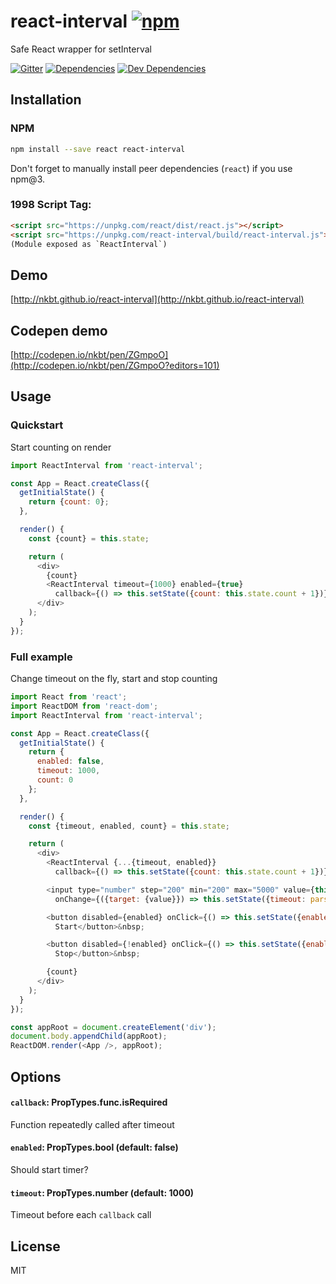 # react-interval [![npm](https://img.shields.io/npm/v/react-interval.svg?style=flat-square)](https://www.npmjs.com/package/react-interval)

Safe React wrapper for setInterval

[![Gitter](https://img.shields.io/gitter/room/nkbt/help.svg?style=flat-square)](https://gitter.im/nkbt/help)
[![Dependencies](https://img.shields.io/david/nkbt/react-interval.svg?style=flat-square)](https://david-dm.org/nkbt/react-interval)
[![Dev Dependencies](https://img.shields.io/david/dev/nkbt/react-interval.svg?style=flat-square)](https://david-dm.org/nkbt/react-interval#info=devDependencies)


## Installation


### NPM

```sh
npm install --save react react-interval
```

Don't forget to manually install peer dependencies (`react`) if you use npm@3.


### 1998 Script Tag:

```html
<script src="https://unpkg.com/react/dist/react.js"></script>
<script src="https://unpkg.com/react-interval/build/react-interval.js"></script>
(Module exposed as `ReactInterval`)
```


## Demo

[http://nkbt.github.io/react-interval](http://nkbt.github.io/react-interval)

## Codepen demo

[http://codepen.io/nkbt/pen/ZGmpoO](http://codepen.io/nkbt/pen/ZGmpoO?editors=101)

## Usage

### Quickstart
Start counting on render

```js
import ReactInterval from 'react-interval';

const App = React.createClass({
  getInitialState() {
    return {count: 0};
  },

  render() {
    const {count} = this.state;

    return (
      <div>
        {count}
        <ReactInterval timeout={1000} enabled={true}
          callback={() => this.setState({count: this.state.count + 1})} />
      </div>
    );
  }
});
```

### Full example
Change timeout on the fly, start and stop counting

```js
import React from 'react';
import ReactDOM from 'react-dom';
import ReactInterval from 'react-interval';

const App = React.createClass({
  getInitialState() {
    return {
      enabled: false,
      timeout: 1000,
      count: 0
    };
  },

  render() {
    const {timeout, enabled, count} = this.state;

    return (
      <div>
        <ReactInterval {...{timeout, enabled}}
          callback={() => this.setState({count: this.state.count + 1})} />

        <input type="number" step="200" min="200" max="5000" value={this.state.timeout}
          onChange={({target: {value}}) => this.setState({timeout: parseInt(value, 10)})} />&nbsp;

        <button disabled={enabled} onClick={() => this.setState({enabled: true})}>
          Start</button>&nbsp;

        <button disabled={!enabled} onClick={() => this.setState({enabled: false})}>
          Stop</button>&nbsp;

        {count}
      </div>
    );
  }
});

const appRoot = document.createElement('div');
document.body.appendChild(appRoot);
ReactDOM.render(<App />, appRoot);
```

## Options


#### `callback`: PropTypes.func.isRequired

Function repeatedly called after timeout


#### `enabled`: PropTypes.bool (default: false)

Should start timer?


#### `timeout`: PropTypes.number (default: 1000)

Timeout before each `callback` call


## License

MIT
